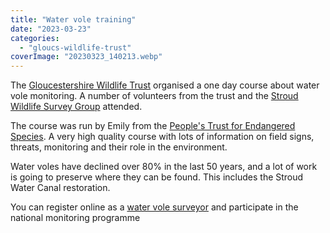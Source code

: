 ```yaml
---
title: "Water vole training"
date: "2023-03-23"
categories: 
  - "gloucs-wildlife-trust"
coverImage: "20230323_140213.webp"
---
```


The [Gloucestershire Wildlife Trust](https://www.gloucestershirewildlifetrust.co.uk/volunteer) organised a one day course about water vole monitoring. A number of volunteers from the trust and the [Stroud Wildlife Survey Group](https://stroudwildlifesurvey.org.uk) attended.

The course was run by Emily from the [People's Trust for Endangered Species](https://ptes.org/campaigns/water-voles/). A very high quality course with lots of information on field signs, threats, monitoring and their role in the environment.

Water voles have declined over 80% in the last 50 years, and a lot of work is going to preserve where they can be found. This includes the Stroud Water Canal restoration.

You can register online as a [water vole surveyor](https://watervoles.ptes.org/auth/register) and participate in the national monitoring programme
